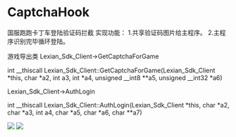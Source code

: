 # CaptchaHook
国服跑跑卡丁车登陆验证码拦截
实现功能：
        1.共享验证码图片给主程序。
        2.主程序识别完毕循环登陆。
        
游戏导出类
Lexian_Sdk_Client->GetCaptchaForGame

int __thiscall Lexian_Sdk_Client::GetCaptchaForGame(Lexian_Sdk_Client *this, char *a2, int a3, int *a4, unsigned __int8 **a5, unsigned __int32 *a6)

Lexian_Sdk_Client->AuthLogin

int __thiscall Lexian_Sdk_Client::AuthLogin(Lexian_Sdk_Client *this, char *a2, char *a3, int a4, char *a5, char *a6, char **a7)
        

![](https://github.com/xiaohucode/CaptchaHook/blob/master/TIM%E6%88%AA%E5%9B%BE20190618022647.png)
![](https://github.com/xiaohucode/CaptchaHook/blob/master/TIM%E6%88%AA%E5%9B%BE20190618022619.png)


